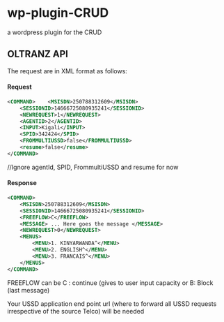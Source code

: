 # wp-plugin-CRUD
a wordpress plugin for the CRUD


## OLTRANZ API
The request are in XML format as follows:

#### Request 
```xml
<COMMAND>    <MSISDN>250788312609</MSISDN>
    <SESSIONID>14666725080935241</SESSIONID>
    <NEWREQUEST>1</NEWREQUEST>
    <AGENTID>2</AGENTID>
    <INPUT>Kigali</INPUT>
    <SPID>342424</SPID>
    <FROMMULTIUSSD>false</FROMMULTIUSSD>
    <resume>false</resume>
</COMMAND>
```
//Ignore agentId, SPID, FrommultiUSSD and resume for now 


#### Response
```xml
<COMMAND>
    <MSISDN>250788312609</MSISDN>
    <SESSIONID>14666725080935241</SESSIONID>
    <FREEFLOW>C</FREEFLOW>
    <MESSAGE> ... Here goes the message </MESSAGE>
    <NEWREQUEST>0</NEWREQUEST>
    <MENUS>
        <MENU>1. KINYARWANDA^</MENU>
        <MENU>2. ENGLISH^</MENU>
        <MENU>3. FRANCAIS^</MENU>
    </MENUS>
</COMMAND>
```
FREEFLOW can be C : continue (gives to user input capacity   or B: Block (last message)

Your USSD application end point url (where to forward all USSD requests irrespective of the source Telco) will be needed